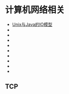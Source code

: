 # 计算机网络相关

- [Unix与Java的IO模型](./Unix与Java的IO模型.md)
- []()
- []()
- []()
- []()
- []()
- []()
- []()
- []()
- []()

## TCP
[](./TCP传输详解总结.md)
[](./socket编程.md)
[](./记录一次http网络超时的排查过程.md)



